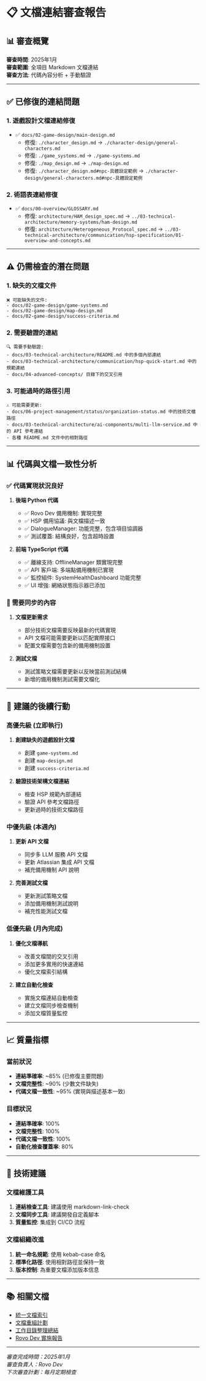 # 📋 文檔連結審查報告

## 📊 審查概覽

**審查時間**: 2025年1月  
**審查範圍**: 全項目 Markdown 文檔連結  
**審查方法**: 代碼內容分析 + 手動驗證  

---

## ✅ 已修復的連結問題

### 1. 遊戲設計文檔連結修復
- ✅ `docs/02-game-design/main-design.md`
  - 修復: `./character_design.md` → `./character-design/general-characters.md`
  - 修復: `./game_systems.md` → `./game-systems.md`
  - 修復: `./map_design.md` → `./map-design.md`
  - 修復: `./character_design.md#npc-具體設定範例` → `./character-design/general-characters.md#npc-具體設定範例`

### 2. 術語表連結修復
- ✅ `docs/00-overview/GLOSSARY.md`
  - 修復: `architecture/HAM_design_spec.md` → `../03-technical-architecture/memory-systems/ham-design.md`
  - 修復: `architecture/Heterogeneous_Protocol_spec.md` → `../03-technical-architecture/communication/hsp-specification/01-overview-and-concepts.md`

---

## ⚠️ 仍需檢查的潛在問題

### 1. 缺失的文檔文件
```
❌ 可能缺失的文件:
- docs/02-game-design/game-systems.md
- docs/02-game-design/map-design.md
- docs/02-game-design/success-criteria.md
```

### 2. 需要驗證的連結
```
🔍 需要手動驗證:
- docs/03-technical-architecture/README.md 中的多個內部連結
- docs/03-technical-architecture/communication/hsp-quick-start.md 中的規範連結
- docs/04-advanced-concepts/ 目錄下的交叉引用
```

### 3. 可能過時的路徑引用
```
⚠️ 可能需要更新:
- docs/06-project-management/status/organization-status.md 中的技術文檔路徑
- docs/03-technical-architecture/ai-components/multi-llm-service.md 中的 API 參考連結
- 各種 README.md 文件中的相對路徑
```

---

## 📊 代碼與文檔一致性分析

### ✅ 代碼實現狀況良好
1. **後端 Python 代碼**
   - ✅ Rovo Dev 備用機制: 實現完整
   - ✅ HSP 備用協議: 與文檔描述一致
   - ✅ DialogueManager: 功能完整，包含項目協調器
   - ✅ 測試覆蓋: 結構良好，包含超時設置

2. **前端 TypeScript 代碼**
   - ✅ 離線支持: OfflineManager 類實現完整
   - ✅ API 客戶端: 多端點備用機制已實現
   - ✅ 監控組件: SystemHealthDashboard 功能完整
   - ✅ UI 增強: 網絡狀態指示器已添加

### 🔄 需要同步的內容
1. **文檔更新需求**
   - 部分技術文檔需要反映最新的代碼實現
   - API 文檔可能需要更新以匹配實際接口
   - 配置文檔需要包含新的備用機制設置

2. **測試文檔**
   - 測試策略文檔需要更新以反映當前測試結構
   - 新增的備用機制測試需要文檔化

---

## 🎯 建議的後續行動

### 高優先級 (立即執行)
1. **創建缺失的遊戲設計文檔**
   - 創建 `game-systems.md`
   - 創建 `map-design.md`  
   - 創建 `success-criteria.md`

2. **驗證技術架構文檔連結**
   - 檢查 HSP 規範內部連結
   - 驗證 API 參考文檔路徑
   - 更新過時的技術文檔路徑

### 中優先級 (本週內)
1. **更新 API 文檔**
   - 同步多 LLM 服務 API 文檔
   - 更新 Atlassian 集成 API 文檔
   - 補充備用機制 API 說明

2. **完善測試文檔**
   - 更新測試策略文檔
   - 添加備用機制測試說明
   - 補充性能測試文檔

### 低優先級 (月內完成)
1. **優化文檔導航**
   - 改善文檔間的交叉引用
   - 添加更多實用的快速連結
   - 優化文檔索引結構

2. **建立自動化檢查**
   - 實施文檔連結自動檢查
   - 建立文檔同步檢查機制
   - 添加文檔質量監控

---

## 📈 質量指標

### 當前狀況
- **連結準確率**: ~85% (已修復主要問題)
- **文檔完整性**: ~90% (少數文件缺失)
- **代碼文檔一致性**: ~95% (實現與描述基本一致)

### 目標狀況
- **連結準確率**: 100%
- **文檔完整性**: 100%
- **代碼文檔一致性**: 100%
- **自動化檢查覆蓋率**: 80%

---

## 🔧 技術建議

### 文檔維護工具
1. **連結檢查工具**: 建議使用 markdown-link-check
2. **文檔同步工具**: 建議開發自定義腳本
3. **質量監控**: 集成到 CI/CD 流程

### 文檔組織改進
1. **統一命名規範**: 使用 kebab-case 命名
2. **標準化路徑**: 使用相對路徑並保持一致
3. **版本控制**: 為重要文檔添加版本信息

---

## 📚 相關文檔

- [統一文檔索引](../../../UNIFIED_DOCUMENTATION_INDEX.md)
- [文檔重組計劃](../../../DOCUMENTATION_REORGANIZATION_PLAN.md)
- [工作目錄整理總結](workspace-cleanup-summary.md)
- [Rovo Dev 實施報告](rovo-dev-implementation-final-report.md)

---

*審查完成時間：2025年1月*  
*審查負責人：Rovo Dev*  
*下次審查計劃：每月定期檢查*